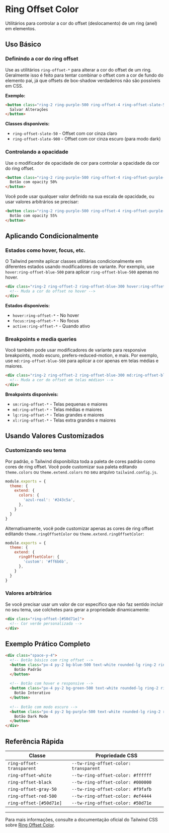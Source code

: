 # Ring Offset Color

Utilitários para controlar a cor do offset (deslocamento) de um ring (anel) em elementos.

## Uso Básico

### Definindo a cor do ring offset

Use as utilitários `ring-offset-*` para alterar a cor do offset de um ring. Geralmente isso é feito para tentar combinar o offset com a cor de fundo do elemento pai, já que offsets de box-shadow verdadeiros não são possíveis em CSS.

**Exemplo:**

```html
<button class="ring-2 ring-purple-500 ring-offset-4 ring-offset-slate-50 dark:ring-offset-slate-900">
  Salvar Alterações
</button>
```

**Classes disponíveis:**
- `ring-offset-slate-50` - Offset com cor cinza claro
- `ring-offset-slate-900` - Offset com cor cinza escuro (para modo dark)

### Controlando a opacidade

Use o modificador de opacidade de cor para controlar a opacidade da cor do ring offset.

```html
<button class="ring-2 ring-purple-500 ring-offset-4 ring-offset-purple-100/50">
  Botão com opacity 50%
</button>
```

Você pode usar qualquer valor definido na sua escala de opacidade, ou usar valores arbitrários se precisar:

```html
<button class="ring-2 ring-purple-500 ring-offset-4 ring-offset-purple-100/[.55]">
  Botão com opacity 55%
</button>
```

## Aplicando Condicionalmente

### Estados como hover, focus, etc.

O Tailwind permite aplicar classes utilitárias condicionalmente em diferentes estados usando modificadores de variante. Por exemplo, use `hover:ring-offset-blue-500` para aplicar `ring-offset-blue-500` apenas no hover.

```html
<div class="ring-2 ring-offset-2 ring-offset-blue-300 hover:ring-offset-blue-500">
  <!-- Muda a cor do offset no hover -->
</div>
```

**Estados disponíveis:**
- `hover:ring-offset-*` - No hover
- `focus:ring-offset-*` - No focus
- `active:ring-offset-*` - Quando ativo

### Breakpoints e media queries

Você também pode usar modificadores de variante para responsive breakpoints, modo escuro, prefers-reduced-motion, e mais. Por exemplo, use `md:ring-offset-blue-500` para aplicar a cor apenas em telas médias e maiores.

```html
<div class="ring-2 ring-offset-2 ring-offset-blue-300 md:ring-offset-blue-500">
  <!-- Muda a cor do offset em telas médias+ -->
</div>
```

**Breakpoints disponíveis:**
- `sm:ring-offset-*` - Telas pequenas e maiores
- `md:ring-offset-*` - Telas médias e maiores  
- `lg:ring-offset-*` - Telas grandes e maiores
- `xl:ring-offset-*` - Telas extra grandes e maiores

## Usando Valores Customizados

### Customizando seu tema

Por padrão, o Tailwind disponibiliza toda a paleta de cores padrão como cores de ring offset. Você pode customizar sua paleta editando `theme.colors` ou `theme.extend.colors` no seu arquivo `tailwind.config.js`.

```javascript
module.exports = {
  theme: {
    extend: {
      colors: {
        'azul-real': '#243c5a',
      },
    }
  }
}
```

Alternativamente, você pode customizar apenas as cores de ring offset editando `theme.ringOffsetColor` ou `theme.extend.ringOffsetColor`:

```javascript
module.exports = {
  theme: {
    extend: {
      ringOffsetColor: {
        'custom': '#ff6b6b',
      },
    }
  }
}
```

### Valores arbitrários

Se você precisar usar um valor de cor específico que não faz sentido incluir no seu tema, use colchetes para gerar a propriedade dinamicamente:

```html
<div class="ring-offset-[#50d71e]">
  <!-- Cor verde personalizada -->
</div>
```

## Exemplo Prático Completo

```html
<div class="space-y-4">
  <!-- Botão básico com ring offset -->
  <button class="px-4 py-2 bg-blue-500 text-white rounded-lg ring-2 ring-blue-500 ring-offset-2 ring-offset-white">
    Botão Padrão
  </button>
  
  <!-- Botão com hover e responsive -->
  <button class="px-4 py-2 bg-green-500 text-white rounded-lg ring-2 ring-green-500 ring-offset-2 ring-offset-gray-100 hover:ring-offset-green-100 md:ring-offset-4">
    Botão Interativo
  </button>
  
  <!-- Botão com modo escuro -->
  <button class="px-4 py-2 bg-purple-500 text-white rounded-lg ring-2 ring-purple-500 ring-offset-2 ring-offset-white dark:ring-offset-gray-900">
    Botão Dark Mode
  </button>
</div>
```

## Referência Rápida

| Classe | Propriedade CSS |
|--------|----------------|
| `ring-offset-transparent` | `--tw-ring-offset-color: transparent` |
| `ring-offset-white` | `--tw-ring-offset-color: #ffffff` |
| `ring-offset-black` | `--tw-ring-offset-color: #000000` |
| `ring-offset-gray-50` | `--tw-ring-offset-color: #f9fafb` |
| `ring-offset-red-500` | `--tw-ring-offset-color: #ef4444` |
| `ring-offset-[#50d71e]` | `--tw-ring-offset-color: #50d71e` |

---

Para mais informações, consulte a documentação oficial do Tailwind CSS sobre [Ring Offset Color](https://tailwindcss.com/docs/ring-offset-color).

